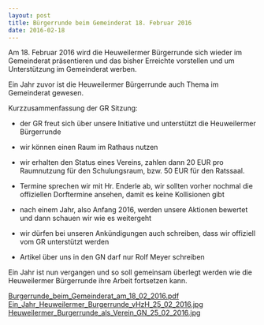 ```yaml
---
layout: post
title: Bürgerrunde beim Gemeinderat 18. Februar 2016
date: 2016-02-18
---
```


Am 18. Februar 2016 wird die Heuweilermer Bürgerrunde sich wieder im Gemeinderat präsentieren und das bisher Erreichte vorstellen und um Unterstützung im Gemeinderat werben.

Ein Jahr zuvor ist die Heuweilermer Bürgerrunde auch Thema im Gemeinderat gewesen.

Kurzzusammenfassung der GR Sitzung:

* der GR freut sich über unsere Initiative und unterstützt die Heuweilermer Bürgerrunde 

* wir können einen Raum im Rathaus nutzen

* wir erhalten den Status eines Vereins, zahlen dann 20 EUR pro Raumnutzung für den Schulungsraum, bzw. 50 EUR für den Ratssaal.

* Termine sprechen wir mit Hr. Enderle ab, wir sollten vorher nochmal die offiziellen Dorftermine ansehen, damit es keine Kollisionen gibt

* nach einem Jahr, also Anfang 2016, werden unsere Aktionen bewertet und dann schauen wir wie es weitergeht

* wir dürfen bei unseren Ankündigungen auch schreiben, dass wir offiziell vom GR unterstützt werden

* Artikel über uns in den GN darf nur Rolf Meyer schreiben

Ein Jahr ist nun vergangen und so soll gemeinsam überlegt werden wie die Heuweilermer Bürgerrunde ihre Arbeit fortsetzen kann.

[Burgerrunde\_beim\_Gemeinderat\_am\_18\_02\_2016.pdf](assets/pdfs/Burgerrunde_beim_Gemeinderat_am_18_02_2016.pdf)
[Ein\_Jahr\_Heuweilermer\_Burgerrunde\_vHzH\_25\_02_2016.jpg](assets/images/Ein_Jahr_Heuweilermer_Burgerrunde_vHzH_25_02_2016.jpg)
[Heuweilermer\_Burgerrunde\_als\_Verein\_GN\_25\_02\_2016.jpg](assets/images/Heuweilermer_Burgerrunde_als_Verein_GN_25_02_2016.jpg)